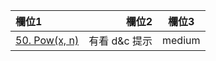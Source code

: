 | 欄位1 | 欄位2 | 欄位3 |
| :-- | --: |:--:|
| [50. Pow(x, n)](https://github.com/Liavan0122/Liavan-Leetcodes/blob/main/Recursion/50.%20Pow(x%2C%20n).md)  | 有看 d&c 提示 | medium |


